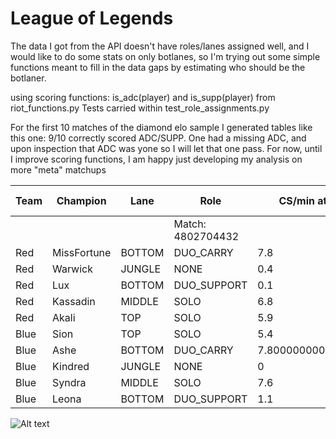 # League of Legends
 
The data I got from the API doesn't have roles/lanes assigned well, and I would like to do some stats on only botlanes, so I'm trying out some simple functions meant to fill in the data gaps by estimating who should be the botlaner.

using scoring functions: is_adc(player) and is_supp(player) from riot_functions.py
Tests carried within test_role_assignments.py

For the first 10 matches of the diamond elo sample I generated tables like this one:
9/10 correctly scored ADC/SUPP. One had a missing ADC, and upon inspection that ADC was yone so I will let that one pass.
For now, until I improve scoring functions, I am happy just developing my analysis on more "meta" matchups

| Team   | Champion    | Lane   | Role              | CS/min at 10        | ADC Score   | Sup Score   |
|--------|-------------|--------|-------------------|---------------------|-------------|-------------|
|        |             |        | Match: 4802704432 |                     |             |             |
| Red    | MissFortune | BOTTOM | DUO_CARRY         | 7.8                 | True        | False       |
| Red    | Warwick     | JUNGLE | NONE              | 0.4                 | False       | False       |
| Red    | Lux         | BOTTOM | DUO_SUPPORT       | 0.1                 | False       | True        |
| Red    | Kassadin    | MIDDLE | SOLO              | 6.8                 | False       | False       |
| Red    | Akali       | TOP    | SOLO              | 5.9                 | False       | False       |
| Blue   | Sion        | TOP    | SOLO              | 5.4                 | False       | False       |
| Blue   | Ashe        | BOTTOM | DUO_CARRY         | 7.800000000000001   | True        | False       |
| Blue   | Kindred     | JUNGLE | NONE              | 0                   | False       | False       |
| Blue   | Syndra      | MIDDLE | SOLO              | 7.6                 | False       | False       |
| Blue   | Leona       | BOTTOM | DUO_SUPPORT       | 1.1                 | False       | True        |



![Alt text](relative/path/to/img.jpg?raw=true "Title")
